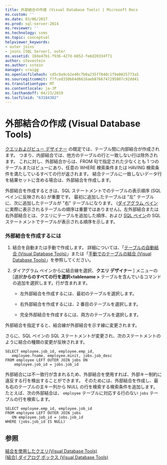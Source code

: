 ```yaml
---
title: 外部結合の作成 (Visual Database Tools) | Microsoft Docs
ms.custom: ''
ms.date: 03/06/2017
ms.prod: sql-server-2014
ms.reviewer: ''
ms.technology: ssms
ms.topic: conceptual
helpviewer_keywords:
- outer joins
- joins [SQL Server], outer
ms.assetid: 18de47b1-f936-427d-b852-fe6d20334f71
author: stevestein
ms.author: sstein
manager: craigg
ms.openlocfilehash: cd5c9a9cb2e40c7b0a235ff848c1f9a0025773a5
ms.sourcegitcommit: f7fced330b64d6616aeb8766747295807c92dd41
ms.translationtype: MT
ms.contentlocale: ja-JP
ms.lasthandoff: 04/23/2019
ms.locfileid: "63184302"
---
```

# <a name="create-outer-joins-visual-database-tools"></a>外部結合の作成 (Visual Database Tools)
  [クエリおよびビュー デザイナー](visual-database-tools.md) の既定では、テーブル間に内部結合が作成されます。 つまり、内部結合では、他方のテーブルの行と一致しない行は除外されます。 これに対し、外部結合からは、FROM 句で指定された少なくとも 1 つのテーブルまたはビューにあり、任意の WHERE 検索条件または HAVING 検索条件を満たしているすべての行が返されます。 結合テーブルに一致しないデータ行を結果セットに含める場合は、外部結合を作成します。  
  
 外部結合を作成するときは、SQL ステートメントでのテーブルの表示順序 (SQL ペインに反映される) が重要です。 最初に追加したテーブルは "左" テーブルに、次に追加したテーブルが "右" テーブルになります。 ([ダイアグラム ペイン](diagram-pane-visual-database-tools.md)に実際に表示されるテーブルの順序は重要ではありません)。左外部結合または右外部結合とは、クエリにテーブルを追加した順序、および [SQL ペイン](sql-pane-visual-database-tools.md)の SQL ステートメントでテーブルが表示される順序を示します。  
  
### <a name="to-create-an-outer-join"></a>外部結合を作成するには  
  
1.  結合を自動または手動で作成します。 詳細については、「[テーブルの自動結合 (Visual Database Tools)](join-tables-automatically-visual-database-tools.md)」または「[手動でのテーブルの結合 (Visual Database Tools)](join-tables-manually-visual-database-tools.md)」を参照してください。  
  
2.  ダイアグラム ペインからに結合線を選択、**クエリ デザイナー** ] メニューの [選択**からのすべての行を選択\<tablename >** テーブルを含んでいるコマンドの追加を選択します。行が含まれます。  
  
    -   左外部結合を作成するには、最初のテーブルを選択します。  
  
    -   右外部結合を作成するには、2 番目のテーブルを選択します。  
  
    -   完全外部結合を作成するには、両方のテーブルを選択します。  
  
 外部結合を指定すると、結合線が外部結合を示す線に変更されます。  
  
 さらに、SQL ペインの SQL ステートメントが変更され、次のステートメントのように結合の種類の変更が反映されます。  
  
```  
SELECT employee.job_id, employee.emp_id,  
   employee.fname, employee.minit, jobs.job_desc  
FROM employee LEFT OUTER JOIN jobs ON   
    employee.job_id = jobs.job_id  
```  
  
 外部結合には不一致行が含まれるため、外部結合を使用すれば、外部キー制約に違反する行を検出することができます。 そのためには、外部結合を作成し、最も右のテーブルの主キー列から NULL の行を検索する検索条件を追加します。 たとえば、次の外部結合は、 `employee` テーブルに対応する行のない `jobs` テーブルの行を検索します。  
  
```  
SELECT employee.emp_id, employee.job_id  
FROM employee LEFT OUTER JOIN jobs   
   ON employee.job_id = jobs.job_id  
WHERE (jobs.job_id IS NULL)  
```  
  
## <a name="see-also"></a>参照  
 [結合を使用したクエリ&#40;Visual Database Tools&#41;](query-with-joins-visual-database-tools.md)   
 [[結合] ダイアログ ボックス (Visual Database Tools)](join-dialog-box-visual-database-tools.md)  
  
  
